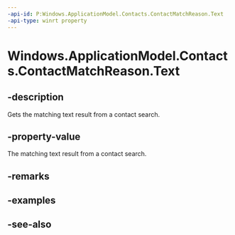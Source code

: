 ----api-id: P:Windows.ApplicationModel.Contacts.ContactMatchReason.Text
-api-type: winrt property
---<!-- Property syntaxpublic string Text { get; }--># Windows.ApplicationModel.Contacts.ContactMatchReason.Text## -descriptionGets the matching text result from a contact search.## -property-valueThe matching text result from a contact search.## -remarks## -examples## -see-also